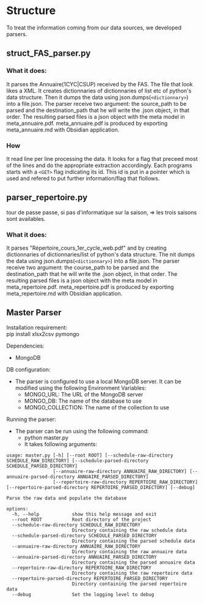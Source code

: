 # Structure

To treat the information coming from our data sources, we developed parsers.

## struct_FAS_parser.py

### What it does:
It parses the Annuaire(1CYC|CSUP) received by the FAS. The file that look likes a XML. It creates dictionnaries of dictionnaries of list etc of python's  data structure. Then it dumps the data using json.dumps(`<dictionnary>`) into a file.json. The parser receive two argument: the source_path to be parsed and the destination_path that he will write the .json object, in that order. The resulting parsed files is a json object with the meta model in meta_annuaire.pdf. meta_annuaire.pdf is produced by exporting meta_annuaire.md with Obsidian application.

### How

It read line per line processing the data. It looks for a flag that preceed most of the lines and do the appropriate extraction accordingly. Each programs starts with a `<GET>` flag indicating its id. This id is put in a pointer which is used and refered to put further information/flag that flollows.

## parser_repertoire.py

tour de passe passe,  si pas d'informatique sur la saison, => les trois saisons sont availables.

### What it does:
It parses "Répertoire_cours_1er_cycle_web.pdf" and by creating dictionnaries of dictionnaries/list of python's data structure. The nit dumps the data using json.dumps(`<dictionnary>`) into a file.json. The parser receive two argument: the course_path to be parsed and the destination_path that he will write the .json object, in that order. The resulting parsed files is a json object with the meta model in meta_repertoire.pdf. meta_repertoire.pdf is produced by exporting meta_repertoire.md with Obsidian application.

## Master Parser

Installation requirement:  
pip install xlsx2csv pymongo

Dependencies:
- MongoDB

DB configuration:
- The parser is configured to use a local MongoDB server. It can be modified using the following Environment Variables:
    - MONGO_URL: The URL of the MongoDB server
    - MONGO_DB: The name of the database to use
    - MONGO_COLLECTION: The name of the collection to use

Running the parser:
- The parser can be run using the following command:
    - python master.py
    - It takes following arguments:
```
usage: master.py [-h] [--root ROOT] [--schedule-raw-directory SCHEDULE_RAW_DIRECTORY] [--schedule-parsed-directory SCHEDULE_PARSED_DIRECTORY]
                 [--annuaire-raw-directory ANNUAIRE_RAW_DIRECTORY] [--annuaire-parsed-directory ANNUAIRE_PARSED_DIRECTORY]
                 [--repertoire-raw-directory REPERTOIRE_RAW_DIRECTORY] [--repertoire-parsed-directory REPERTOIRE_PARSED_DIRECTORY] [--debug]

Parse the raw data and populate the database

options:
  -h, --help            show this help message and exit
  --root ROOT           Root directory of the project
  --schedule-raw-directory SCHEDULE_RAW_DIRECTORY
                        Directory containing the raw schedule data
  --schedule-parsed-directory SCHEDULE_PARSED_DIRECTORY
                        Directory containing the parsed schedule data
  --annuaire-raw-directory ANNUAIRE_RAW_DIRECTORY
                        Directory containing the raw annuaire data
  --annuaire-parsed-directory ANNUAIRE_PARSED_DIRECTORY
                        Directory containing the parsed annuaire data
  --repertoire-raw-directory REPERTOIRE_RAW_DIRECTORY
                        Directory containing the raw repertoire data
  --repertoire-parsed-directory REPERTOIRE_PARSED_DIRECTORY
                        Directory containing the parsed repertoire data
  --debug               Set the logging level to debug

```